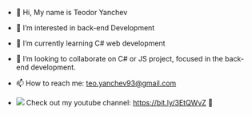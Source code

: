 - 👋 Hi, My name is Teodor Yanchev
- 👀 I’m interested in back-end Development
- 🌱 I’m currently learning C# web development
- 💞️ I’m looking to collaborate on C# or JS project, focused in the back-end development.
- 📫 How to reach me: teo.yanchev93@gmail.com


- <img src="{https://img.shields.io/badge/YouTube-FF0000?style=for-the-badge&logo=youtube&logoColor=white}" /> Check out my youtube channel: https://bit.ly/3EtQWvZ 👀 
<!---
yanchev93/yanchev93 is a ✨ special ✨ repository because its `README.md` (this file) appears on your GitHub profile.
You can click the Preview link to take a look at your changes.
--->

